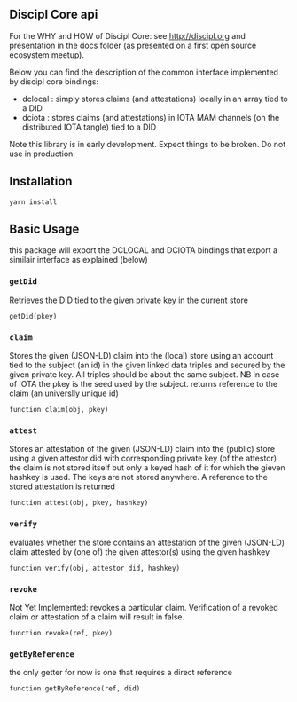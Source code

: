 
## Discipl Core api

For the WHY and HOW of Discipl Core: see http://discipl.org and presentation in the docs folder
(as presented on a first open source ecosystem meetup).

Below you can find the description of the common interface implemented by discipl core bindings:

  - dclocal : simply stores claims (and attestations) locally in an array tied to a DID
  - dciota  : stores claims (and attestations) in IOTA MAM channels (on the distributed IOTA tangle) tied to a DID

Note this library is in early development. Expect things to be broken. Do not use in production.

## Installation

```
yarn install
```

## Basic Usage

this package will export the DCLOCAL and DCIOTA bindings that export a similair interface as explained (below)

### `getDid`
Retrieves the DID tied to the given private key in the current store
```
getDid(pkey)
```

### `claim`
Stores the given (JSON-LD) claim into the (local) store using an account tied to the subject (an id) in the given linked data triples
and secured by the given private key. All triples should be about the same subject. NB in case of IOTA the pkey is the seed
used by the subject. returns reference to the claim (an universlly unique id)
```
function claim(obj, pkey)
```

### `attest`
Stores an attestation of the given (JSON-LD) claim into the (public) store using a given attestor did with corresponding private key (of the attestor)
the claim is not stored itself but only a keyed hash of it for which the gieven hashkey is used. The keys are not stored anywhere.
A reference to the stored attestation is returned
```
function attest(obj, pkey, hashkey)
```

### `verify`
evaluates whether the store contains an attestation of the given (JSON-LD) claim attested by (one of) the given attestor(s) using the given hashkey
```
function verify(obj, attestor_did, hashkey)
```

### `revoke`
Not Yet Implemented: revokes a particular claim. Verification of a revoked claim or attestation of a claim will result in false.
```
function revoke(ref, pkey)
```

### `getByReference`
the only getter for now is one that requires a direct reference
```
function getByReference(ref, did)
```
